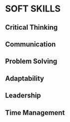 # SOFT SKILLS

## Critical Thinking

## Communication

## Problem Solving

## Adaptability

## Leadership

## Time Management

